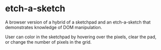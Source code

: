 # etch-a-sketch
A browser version of a hybrid of a sketchpad and an etch-a-sketch that demonstrates knowledge of DOM manipulation.

User can color in the sketchpad by hovering over the pixels, clear the pad, or change the number of pixels in the grid.